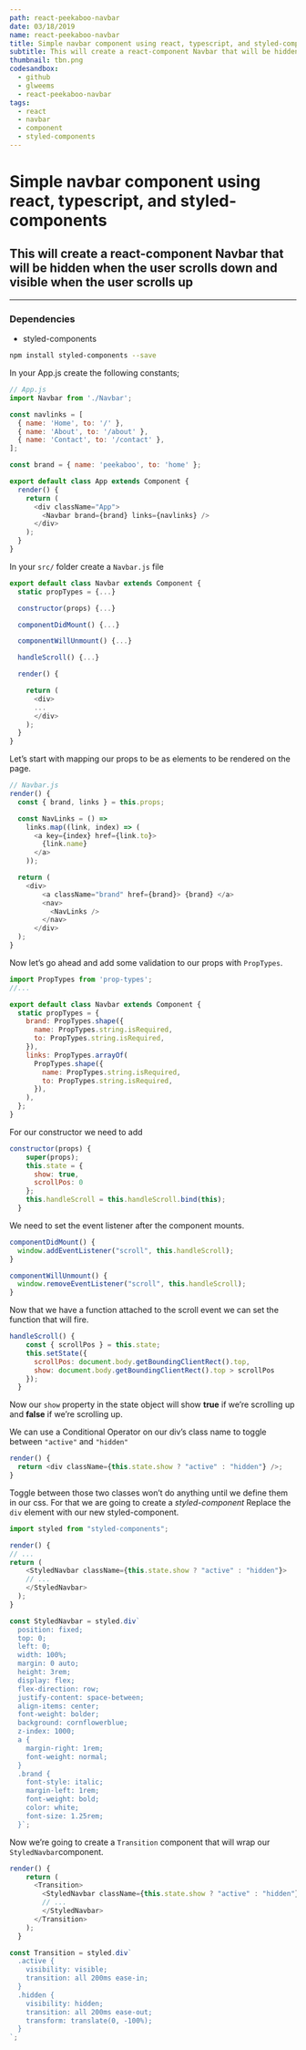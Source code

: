 ```yaml
---
path: react-peekaboo-navbar
date: 03/18/2019
name: react-peekaboo-navbar
title: Simple navbar component using react, typescript, and styled-components.
subtitle: This will create a react-component Navbar that will be hidden when the user scrolls down and visible when the user scrolls up.
thumbnail: tbn.png
codesandbox:
  - github
  - glweems
  - react-peekaboo-navbar
tags:
  - react
  - navbar
  - component
  - styled-components
---
```


# Simple navbar component using react, typescript, and styled-components

## This will create a react-component Navbar that will be hidden when the user scrolls down and visible when the user scrolls up

<info></info>

---

### Dependencies

- styled-components

```bash
npm install styled-components --save
```

In your App.js create the following constants;

```javascript
// App.js
import Navbar from './Navbar';

const navlinks = [
  { name: 'Home', to: '/' },
  { name: 'About', to: '/about' },
  { name: 'Contact', to: '/contact' },
];

const brand = { name: 'peekaboo', to: 'home' };

export default class App extends Component {
  render() {
    return (
      <div className="App">
        <Navbar brand={brand} links={navlinks} />
      </div>
    );
  }
}
```

In your `src/` folder create a `Navbar.js` file

```javascript
export default class Navbar extends Component {
  static propTypes = {...}

  constructor(props) {...}

  componentDidMount() {...}

  componentWillUnmount() {...}

  handleScroll() {...}

  render() {

    return (
      <div>
      ...
      </div>
    );
  }
}
```

Let’s start with mapping our props to be as elements to be rendered on the page.

```javascript
// Navbar.js
render() {
  const { brand, links } = this.props;

  const NavLinks = () =>
    links.map((link, index) => (
      <a key={index} href={link.to}>
        {link.name}
      </a>
    ));

  return (
    <div>
        <a className="brand" href={brand}> {brand} </a>
        <nav>
          <NavLinks />
        </nav>
      </div>
  );
}
```

Now let’s go ahead and add some validation to our props with `PropTypes`.

```javascript
import PropTypes from 'prop-types';
//...

export default class Navbar extends Component {
  static propTypes = {
    brand: PropTypes.shape({
      name: PropTypes.string.isRequired,
      to: PropTypes.string.isRequired,
    }),
    links: PropTypes.arrayOf(
      PropTypes.shape({
        name: PropTypes.string.isRequired,
        to: PropTypes.string.isRequired,
      }),
    ),
  };
}
```

For our constructor we need to add

```javascript
constructor(props) {
    super(props);
    this.state = {
      show: true,
      scrollPos: 0
    };
    this.handleScroll = this.handleScroll.bind(this);
  }
```

We need to set the event listener after the component mounts.

```javascript
componentDidMount() {
  window.addEventListener("scroll", this.handleScroll);
}

componentWillUnmount() {
  window.removeEventListener("scroll", this.handleScroll);
}
```

Now that we have a function attached to the scroll event we can set the function that will fire.

```javascript
handleScroll() {
    const { scrollPos } = this.state;
    this.setState({
      scrollPos: document.body.getBoundingClientRect().top,
      show: document.body.getBoundingClientRect().top > scrollPos
    });
  }
```

Now our `show` property in the state object will show **true** if we’re scrolling up and **false** if we’re scrolling up.

We can use a Conditional Operator on our div’s class name to toggle between `"active"` and `"hidden"`

```javascript
render() {
  return <div className={this.state.show ? "active" : "hidden"} />;
}
```

Toggle between those two classes won’t do anything until we define them in our css. For that we are going to create a _styled-component_
Replace the `div` element with our new styled-component.

```javascript
import styled from "styled-components";

render() {
// ...
return (
    <StyledNavbar className={this.state.show ? "active" : "hidden"}>
    // ...
    </StyledNavbar>
  );
}

const StyledNavbar = styled.div`
  position: fixed;
  top: 0;
  left: 0;
  width: 100%;
  margin: 0 auto;
  height: 3rem;
  display: flex;
  flex-direction: row;
  justify-content: space-between;
  align-items: center;
  font-weight: bolder;
  background: cornflowerblue;
  z-index: 1000;
  a {
    margin-right: 1rem;
    font-weight: normal;
  }
  .brand {
    font-style: italic;
    margin-left: 1rem;
    font-weight: bold;
    color: white;
    font-size: 1.25rem;
  }`;
```

Now we’re going to create a `Transition` component that will wrap our `StyledNavbar`component.

```javascript
render() {
    return (
      <Transition>
        <StyledNavbar className={this.state.show ? "active" : "hidden"}>
        // ...
        </StyledNavbar>
      </Transition>
    );
  }

const Transition = styled.div`
  .active {
    visibility: visible;
    transition: all 200ms ease-in;
  }
  .hidden {
    visibility: hidden;
    transition: all 200ms ease-out;
    transform: translate(0, -100%);
  }
`;
```
